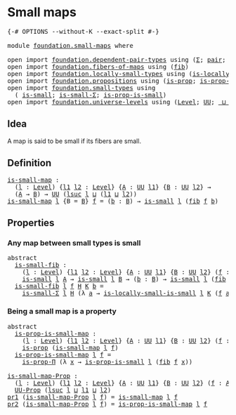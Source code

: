 # Small maps

<pre class="Agda"><a id="23" class="Symbol">{-#</a> <a id="27" class="Keyword">OPTIONS</a> <a id="35" class="Pragma">--without-K</a> <a id="47" class="Pragma">--exact-split</a> <a id="61" class="Symbol">#-}</a>

<a id="66" class="Keyword">module</a> <a id="73" href="foundation.small-maps.html" class="Module">foundation.small-maps</a> <a id="95" class="Keyword">where</a>

<a id="102" class="Keyword">open</a> <a id="107" class="Keyword">import</a> <a id="114" href="foundation.dependent-pair-types.html" class="Module">foundation.dependent-pair-types</a> <a id="146" class="Keyword">using</a> <a id="152" class="Symbol">(</a><a id="153" href="foundation-core.dependent-pair-types.html#502" class="Record">Σ</a><a id="154" class="Symbol">;</a> <a id="156" href="foundation-core.dependent-pair-types.html#575" class="InductiveConstructor">pair</a><a id="160" class="Symbol">;</a> <a id="162" href="foundation-core.dependent-pair-types.html#592" class="Field">pr1</a><a id="165" class="Symbol">;</a> <a id="167" href="foundation-core.dependent-pair-types.html#604" class="Field">pr2</a><a id="170" class="Symbol">)</a>
<a id="172" class="Keyword">open</a> <a id="177" class="Keyword">import</a> <a id="184" href="foundation.fibers-of-maps.html" class="Module">foundation.fibers-of-maps</a> <a id="210" class="Keyword">using</a> <a id="216" class="Symbol">(</a><a id="217" href="foundation-core.fibers-of-maps.html#928" class="Function">fib</a><a id="220" class="Symbol">)</a>
<a id="222" class="Keyword">open</a> <a id="227" class="Keyword">import</a> <a id="234" href="foundation.locally-small-types.html" class="Module">foundation.locally-small-types</a> <a id="265" class="Keyword">using</a> <a id="271" class="Symbol">(</a><a id="272" href="foundation.locally-small-types.html#1055" class="Function">is-locally-small-is-small</a><a id="297" class="Symbol">)</a>
<a id="299" class="Keyword">open</a> <a id="304" class="Keyword">import</a> <a id="311" href="foundation.propositions.html" class="Module">foundation.propositions</a> <a id="335" class="Keyword">using</a> <a id="341" class="Symbol">(</a><a id="342" href="foundation-core.propositions.html#1246" class="Function">is-prop</a><a id="349" class="Symbol">;</a> <a id="351" href="foundation.propositions.html#1492" class="Function">is-prop-Π</a><a id="360" class="Symbol">;</a> <a id="362" href="foundation-core.propositions.html#1322" class="Function">UU-Prop</a><a id="369" class="Symbol">)</a>
<a id="371" class="Keyword">open</a> <a id="376" class="Keyword">import</a> <a id="383" href="foundation.small-types.html" class="Module">foundation.small-types</a> <a id="406" class="Keyword">using</a>
  <a id="414" class="Symbol">(</a> <a id="416" href="foundation.small-types.html#1594" class="Function">is-small</a><a id="424" class="Symbol">;</a> <a id="426" href="foundation.small-types.html#3054" class="Function">is-small-Σ</a><a id="436" class="Symbol">;</a> <a id="438" href="foundation.small-types.html#5053" class="Function">is-prop-is-small</a><a id="454" class="Symbol">)</a>
<a id="456" class="Keyword">open</a> <a id="461" class="Keyword">import</a> <a id="468" href="foundation.universe-levels.html" class="Module">foundation.universe-levels</a> <a id="495" class="Keyword">using</a> <a id="501" class="Symbol">(</a><a id="502" href="Agda.Primitive.html#597" class="Postulate">Level</a><a id="507" class="Symbol">;</a> <a id="509" href="foundation-core.universe-levels.html#222" class="Primitive">UU</a><a id="511" class="Symbol">;</a> <a id="513" href="Agda.Primitive.html#810" class="Primitive Operator">_⊔_</a><a id="516" class="Symbol">;</a> <a id="518" href="Agda.Primitive.html#780" class="Primitive">lsuc</a><a id="522" class="Symbol">)</a>
</pre>
## Idea

A map is said to be small if its fibers are small.

## Definition

<pre class="Agda"><a id="is-small-map"></a><a id="613" href="foundation.small-maps.html#613" class="Function">is-small-map</a> <a id="626" class="Symbol">:</a>
  <a id="630" class="Symbol">(</a><a id="631" href="foundation.small-maps.html#631" class="Bound">l</a> <a id="633" class="Symbol">:</a> <a id="635" href="Agda.Primitive.html#597" class="Postulate">Level</a><a id="640" class="Symbol">)</a> <a id="642" class="Symbol">{</a><a id="643" href="foundation.small-maps.html#643" class="Bound">l1</a> <a id="646" href="foundation.small-maps.html#646" class="Bound">l2</a> <a id="649" class="Symbol">:</a> <a id="651" href="Agda.Primitive.html#597" class="Postulate">Level</a><a id="656" class="Symbol">}</a> <a id="658" class="Symbol">{</a><a id="659" href="foundation.small-maps.html#659" class="Bound">A</a> <a id="661" class="Symbol">:</a> <a id="663" href="foundation-core.universe-levels.html#222" class="Primitive">UU</a> <a id="666" href="foundation.small-maps.html#643" class="Bound">l1</a><a id="668" class="Symbol">}</a> <a id="670" class="Symbol">{</a><a id="671" href="foundation.small-maps.html#671" class="Bound">B</a> <a id="673" class="Symbol">:</a> <a id="675" href="foundation-core.universe-levels.html#222" class="Primitive">UU</a> <a id="678" href="foundation.small-maps.html#646" class="Bound">l2</a><a id="680" class="Symbol">}</a> <a id="682" class="Symbol">→</a>
  <a id="686" class="Symbol">(</a><a id="687" href="foundation.small-maps.html#659" class="Bound">A</a> <a id="689" class="Symbol">→</a> <a id="691" href="foundation.small-maps.html#671" class="Bound">B</a><a id="692" class="Symbol">)</a> <a id="694" class="Symbol">→</a> <a id="696" href="foundation-core.universe-levels.html#222" class="Primitive">UU</a> <a id="699" class="Symbol">(</a><a id="700" href="Agda.Primitive.html#780" class="Primitive">lsuc</a> <a id="705" href="foundation.small-maps.html#631" class="Bound">l</a> <a id="707" href="Agda.Primitive.html#810" class="Primitive Operator">⊔</a> <a id="709" class="Symbol">(</a><a id="710" href="foundation.small-maps.html#643" class="Bound">l1</a> <a id="713" href="Agda.Primitive.html#810" class="Primitive Operator">⊔</a> <a id="715" href="foundation.small-maps.html#646" class="Bound">l2</a><a id="717" class="Symbol">))</a>
<a id="720" href="foundation.small-maps.html#613" class="Function">is-small-map</a> <a id="733" href="foundation.small-maps.html#733" class="Bound">l</a> <a id="735" class="Symbol">{</a><a id="736" class="Argument">B</a> <a id="738" class="Symbol">=</a> <a id="740" href="foundation.small-maps.html#740" class="Bound">B</a><a id="741" class="Symbol">}</a> <a id="743" href="foundation.small-maps.html#743" class="Bound">f</a> <a id="745" class="Symbol">=</a> <a id="747" class="Symbol">(</a><a id="748" href="foundation.small-maps.html#748" class="Bound">b</a> <a id="750" class="Symbol">:</a> <a id="752" href="foundation.small-maps.html#740" class="Bound">B</a><a id="753" class="Symbol">)</a> <a id="755" class="Symbol">→</a> <a id="757" href="foundation.small-types.html#1594" class="Function">is-small</a> <a id="766" href="foundation.small-maps.html#733" class="Bound">l</a> <a id="768" class="Symbol">(</a><a id="769" href="foundation-core.fibers-of-maps.html#928" class="Function">fib</a> <a id="773" href="foundation.small-maps.html#743" class="Bound">f</a> <a id="775" href="foundation.small-maps.html#748" class="Bound">b</a><a id="776" class="Symbol">)</a>
</pre>
## Properties

### Any map between small types is small

<pre class="Agda"><a id="848" class="Keyword">abstract</a>
  <a id="is-small-fib"></a><a id="859" href="foundation.small-maps.html#859" class="Function">is-small-fib</a> <a id="872" class="Symbol">:</a>
    <a id="878" class="Symbol">(</a><a id="879" href="foundation.small-maps.html#879" class="Bound">l</a> <a id="881" class="Symbol">:</a> <a id="883" href="Agda.Primitive.html#597" class="Postulate">Level</a><a id="888" class="Symbol">)</a> <a id="890" class="Symbol">{</a><a id="891" href="foundation.small-maps.html#891" class="Bound">l1</a> <a id="894" href="foundation.small-maps.html#894" class="Bound">l2</a> <a id="897" class="Symbol">:</a> <a id="899" href="Agda.Primitive.html#597" class="Postulate">Level</a><a id="904" class="Symbol">}</a> <a id="906" class="Symbol">{</a><a id="907" href="foundation.small-maps.html#907" class="Bound">A</a> <a id="909" class="Symbol">:</a> <a id="911" href="foundation-core.universe-levels.html#222" class="Primitive">UU</a> <a id="914" href="foundation.small-maps.html#891" class="Bound">l1</a><a id="916" class="Symbol">}</a> <a id="918" class="Symbol">{</a><a id="919" href="foundation.small-maps.html#919" class="Bound">B</a> <a id="921" class="Symbol">:</a> <a id="923" href="foundation-core.universe-levels.html#222" class="Primitive">UU</a> <a id="926" href="foundation.small-maps.html#894" class="Bound">l2</a><a id="928" class="Symbol">}</a> <a id="930" class="Symbol">(</a><a id="931" href="foundation.small-maps.html#931" class="Bound">f</a> <a id="933" class="Symbol">:</a> <a id="935" href="foundation.small-maps.html#907" class="Bound">A</a> <a id="937" class="Symbol">→</a> <a id="939" href="foundation.small-maps.html#919" class="Bound">B</a><a id="940" class="Symbol">)</a> <a id="942" class="Symbol">→</a>
    <a id="948" href="foundation.small-types.html#1594" class="Function">is-small</a> <a id="957" href="foundation.small-maps.html#879" class="Bound">l</a> <a id="959" href="foundation.small-maps.html#907" class="Bound">A</a> <a id="961" class="Symbol">→</a> <a id="963" href="foundation.small-types.html#1594" class="Function">is-small</a> <a id="972" href="foundation.small-maps.html#879" class="Bound">l</a> <a id="974" href="foundation.small-maps.html#919" class="Bound">B</a> <a id="976" class="Symbol">→</a> <a id="978" class="Symbol">(</a><a id="979" href="foundation.small-maps.html#979" class="Bound">b</a> <a id="981" class="Symbol">:</a> <a id="983" href="foundation.small-maps.html#919" class="Bound">B</a><a id="984" class="Symbol">)</a> <a id="986" class="Symbol">→</a> <a id="988" href="foundation.small-types.html#1594" class="Function">is-small</a> <a id="997" href="foundation.small-maps.html#879" class="Bound">l</a> <a id="999" class="Symbol">(</a><a id="1000" href="foundation-core.fibers-of-maps.html#928" class="Function">fib</a> <a id="1004" href="foundation.small-maps.html#931" class="Bound">f</a> <a id="1006" href="foundation.small-maps.html#979" class="Bound">b</a><a id="1007" class="Symbol">)</a>
  <a id="1011" href="foundation.small-maps.html#859" class="Function">is-small-fib</a> <a id="1024" href="foundation.small-maps.html#1024" class="Bound">l</a> <a id="1026" href="foundation.small-maps.html#1026" class="Bound">f</a> <a id="1028" href="foundation.small-maps.html#1028" class="Bound">H</a> <a id="1030" href="foundation.small-maps.html#1030" class="Bound">K</a> <a id="1032" href="foundation.small-maps.html#1032" class="Bound">b</a> <a id="1034" class="Symbol">=</a>
    <a id="1040" href="foundation.small-types.html#3054" class="Function">is-small-Σ</a> <a id="1051" href="foundation.small-maps.html#1024" class="Bound">l</a> <a id="1053" href="foundation.small-maps.html#1028" class="Bound">H</a> <a id="1055" class="Symbol">(λ</a> <a id="1058" href="foundation.small-maps.html#1058" class="Bound">a</a> <a id="1060" class="Symbol">→</a> <a id="1062" href="foundation.locally-small-types.html#1055" class="Function">is-locally-small-is-small</a> <a id="1088" href="foundation.small-maps.html#1024" class="Bound">l</a> <a id="1090" href="foundation.small-maps.html#1030" class="Bound">K</a> <a id="1092" class="Symbol">(</a><a id="1093" href="foundation.small-maps.html#1026" class="Bound">f</a> <a id="1095" href="foundation.small-maps.html#1058" class="Bound">a</a><a id="1096" class="Symbol">)</a> <a id="1098" href="foundation.small-maps.html#1032" class="Bound">b</a><a id="1099" class="Symbol">)</a>
</pre>
### Being a small map is a property

<pre class="Agda"><a id="1151" class="Keyword">abstract</a>
  <a id="is-prop-is-small-map"></a><a id="1162" href="foundation.small-maps.html#1162" class="Function">is-prop-is-small-map</a> <a id="1183" class="Symbol">:</a>
    <a id="1189" class="Symbol">(</a><a id="1190" href="foundation.small-maps.html#1190" class="Bound">l</a> <a id="1192" class="Symbol">:</a> <a id="1194" href="Agda.Primitive.html#597" class="Postulate">Level</a><a id="1199" class="Symbol">)</a> <a id="1201" class="Symbol">{</a><a id="1202" href="foundation.small-maps.html#1202" class="Bound">l1</a> <a id="1205" href="foundation.small-maps.html#1205" class="Bound">l2</a> <a id="1208" class="Symbol">:</a> <a id="1210" href="Agda.Primitive.html#597" class="Postulate">Level</a><a id="1215" class="Symbol">}</a> <a id="1217" class="Symbol">{</a><a id="1218" href="foundation.small-maps.html#1218" class="Bound">A</a> <a id="1220" class="Symbol">:</a> <a id="1222" href="foundation-core.universe-levels.html#222" class="Primitive">UU</a> <a id="1225" href="foundation.small-maps.html#1202" class="Bound">l1</a><a id="1227" class="Symbol">}</a> <a id="1229" class="Symbol">{</a><a id="1230" href="foundation.small-maps.html#1230" class="Bound">B</a> <a id="1232" class="Symbol">:</a> <a id="1234" href="foundation-core.universe-levels.html#222" class="Primitive">UU</a> <a id="1237" href="foundation.small-maps.html#1205" class="Bound">l2</a><a id="1239" class="Symbol">}</a> <a id="1241" class="Symbol">(</a><a id="1242" href="foundation.small-maps.html#1242" class="Bound">f</a> <a id="1244" class="Symbol">:</a> <a id="1246" href="foundation.small-maps.html#1218" class="Bound">A</a> <a id="1248" class="Symbol">→</a> <a id="1250" href="foundation.small-maps.html#1230" class="Bound">B</a><a id="1251" class="Symbol">)</a> <a id="1253" class="Symbol">→</a>
    <a id="1259" href="foundation-core.propositions.html#1246" class="Function">is-prop</a> <a id="1267" class="Symbol">(</a><a id="1268" href="foundation.small-maps.html#613" class="Function">is-small-map</a> <a id="1281" href="foundation.small-maps.html#1190" class="Bound">l</a> <a id="1283" href="foundation.small-maps.html#1242" class="Bound">f</a><a id="1284" class="Symbol">)</a>
  <a id="1288" href="foundation.small-maps.html#1162" class="Function">is-prop-is-small-map</a> <a id="1309" href="foundation.small-maps.html#1309" class="Bound">l</a> <a id="1311" href="foundation.small-maps.html#1311" class="Bound">f</a> <a id="1313" class="Symbol">=</a>
    <a id="1319" href="foundation.propositions.html#1492" class="Function">is-prop-Π</a> <a id="1329" class="Symbol">(λ</a> <a id="1332" href="foundation.small-maps.html#1332" class="Bound">x</a> <a id="1334" class="Symbol">→</a> <a id="1336" href="foundation.small-types.html#5053" class="Function">is-prop-is-small</a> <a id="1353" href="foundation.small-maps.html#1309" class="Bound">l</a> <a id="1355" class="Symbol">(</a><a id="1356" href="foundation-core.fibers-of-maps.html#928" class="Function">fib</a> <a id="1360" href="foundation.small-maps.html#1311" class="Bound">f</a> <a id="1362" href="foundation.small-maps.html#1332" class="Bound">x</a><a id="1363" class="Symbol">))</a>

<a id="is-small-map-Prop"></a><a id="1367" href="foundation.small-maps.html#1367" class="Function">is-small-map-Prop</a> <a id="1385" class="Symbol">:</a>
  <a id="1389" class="Symbol">(</a><a id="1390" href="foundation.small-maps.html#1390" class="Bound">l</a> <a id="1392" class="Symbol">:</a> <a id="1394" href="Agda.Primitive.html#597" class="Postulate">Level</a><a id="1399" class="Symbol">)</a> <a id="1401" class="Symbol">{</a><a id="1402" href="foundation.small-maps.html#1402" class="Bound">l1</a> <a id="1405" href="foundation.small-maps.html#1405" class="Bound">l2</a> <a id="1408" class="Symbol">:</a> <a id="1410" href="Agda.Primitive.html#597" class="Postulate">Level</a><a id="1415" class="Symbol">}</a> <a id="1417" class="Symbol">{</a><a id="1418" href="foundation.small-maps.html#1418" class="Bound">A</a> <a id="1420" class="Symbol">:</a> <a id="1422" href="foundation-core.universe-levels.html#222" class="Primitive">UU</a> <a id="1425" href="foundation.small-maps.html#1402" class="Bound">l1</a><a id="1427" class="Symbol">}</a> <a id="1429" class="Symbol">{</a><a id="1430" href="foundation.small-maps.html#1430" class="Bound">B</a> <a id="1432" class="Symbol">:</a> <a id="1434" href="foundation-core.universe-levels.html#222" class="Primitive">UU</a> <a id="1437" href="foundation.small-maps.html#1405" class="Bound">l2</a><a id="1439" class="Symbol">}</a> <a id="1441" class="Symbol">(</a><a id="1442" href="foundation.small-maps.html#1442" class="Bound">f</a> <a id="1444" class="Symbol">:</a> <a id="1446" href="foundation.small-maps.html#1418" class="Bound">A</a> <a id="1448" class="Symbol">→</a> <a id="1450" href="foundation.small-maps.html#1430" class="Bound">B</a><a id="1451" class="Symbol">)</a> <a id="1453" class="Symbol">→</a>
  <a id="1457" href="foundation-core.propositions.html#1322" class="Function">UU-Prop</a> <a id="1465" class="Symbol">(</a><a id="1466" href="Agda.Primitive.html#780" class="Primitive">lsuc</a> <a id="1471" href="foundation.small-maps.html#1390" class="Bound">l</a> <a id="1473" href="Agda.Primitive.html#810" class="Primitive Operator">⊔</a> <a id="1475" href="foundation.small-maps.html#1402" class="Bound">l1</a> <a id="1478" href="Agda.Primitive.html#810" class="Primitive Operator">⊔</a> <a id="1480" href="foundation.small-maps.html#1405" class="Bound">l2</a><a id="1482" class="Symbol">)</a>
<a id="1484" href="foundation-core.dependent-pair-types.html#592" class="Field">pr1</a> <a id="1488" class="Symbol">(</a><a id="1489" href="foundation.small-maps.html#1367" class="Function">is-small-map-Prop</a> <a id="1507" href="foundation.small-maps.html#1507" class="Bound">l</a> <a id="1509" href="foundation.small-maps.html#1509" class="Bound">f</a><a id="1510" class="Symbol">)</a> <a id="1512" class="Symbol">=</a> <a id="1514" href="foundation.small-maps.html#613" class="Function">is-small-map</a> <a id="1527" href="foundation.small-maps.html#1507" class="Bound">l</a> <a id="1529" href="foundation.small-maps.html#1509" class="Bound">f</a>
<a id="1531" href="foundation-core.dependent-pair-types.html#604" class="Field">pr2</a> <a id="1535" class="Symbol">(</a><a id="1536" href="foundation.small-maps.html#1367" class="Function">is-small-map-Prop</a> <a id="1554" href="foundation.small-maps.html#1554" class="Bound">l</a> <a id="1556" href="foundation.small-maps.html#1556" class="Bound">f</a><a id="1557" class="Symbol">)</a> <a id="1559" class="Symbol">=</a> <a id="1561" href="foundation.small-maps.html#1162" class="Function">is-prop-is-small-map</a> <a id="1582" href="foundation.small-maps.html#1554" class="Bound">l</a> <a id="1584" href="foundation.small-maps.html#1556" class="Bound">f</a>
</pre>
